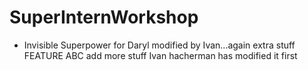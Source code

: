 # SuperInternWorkshop

- Invisible Superpower for Daryl modified by Ivan...again extra stuff FEATURE ABC add more stuff
  Ivan hacherman has modified it first

